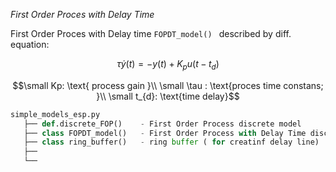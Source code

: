 
*First Order Proces with Delay Time*

First Order Proces with Delay time ```FOPDT_model() ``` described by diff. equation: 

$$ \tau\dot{y}(t) = - y(t) + K_{p}u(t-t_{d})$$ 
```math
\small   Kp: \text{ process gain }\\
\small   \tau : \text{proces time constans; }\\
\small   t_{d}: \text{time delay}
```




 ```python
simple_models_esp.py 
    ├── def.discrete_FOP()    - First Order Process discrete model                                          
    ├── class FOPDT_model()   - First Order Process with Delay Time discrete model       
    ├── class ring_buffer()   - ring buffer ( for creatinf delay line)  
    ├──                                        
    └──                                     
 ``` 
